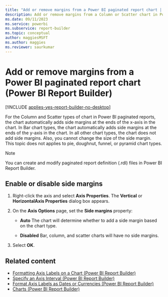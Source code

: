 ```yaml
---
title: "Add or remove margins from a Power BI paginated report chart | Microsoft Docs"
description: Add or remove margins from a Column or Scatter chart in Power BI Report Builder. Improves the readability or appearance of Power BI paginated reports. 
ms.date: 09/11/2023
ms.service: powerbi
ms.subservice: report-builder
ms.topic: conceptual
author: maggiesMSFT
ms.author: maggies
ms.reviewer: saurkumar
---
```

# Add or remove margins from a Power BI paginated report chart (Power BI Report Builder)

[!INCLUDE [applies-yes-report-builder-no-desktop](../../includes/applies-yes-report-builder-no-desktop.md)]

For the Column and Scatter types of chart in Power BI paginated reports, the chart automatically adds side margins at the ends of the x-axis in the chart. In Bar chart types, the chart automatically adds side margins at the ends of the y-axis in the chart. In all other chart types, the chart does not add side margins. Also, you cannot change the size of the side margin.  
This topic does not applies to pie, doughnut, funnel, or pyramid chart types.  

> [!NOTE]  
>  You can create and modify paginated report definition (.rdl) files in Power BI Report Builder.
 
## Enable or disable side margins  

1.  Right-click the axis and select **Axis Properties**. The **Vertical** or **HorizontalAxis Properties** dialog box appears.  
  
1.  On the **Axis Options** page, set the **Side margins** property:  
  
    -   **Auto** The chart will determine whether to add a side margin based on the chart type.  
  
    -   **Disabled** Bar, column, and scatter charts will have no side margins.  
  
1.  Select **OK**.

## Related content

- [Formatting Axis Labels on a Chart &#40;Power BI Report Builder&#41;](../../paginated-reports/report-design/visualizations/format-axis-labels-chart-report-builder.md)   
- [Specify an Axis Interval &#40;Power BI Report Builder&#41;](../../paginated-reports/report-design/visualizations/specify-axis-interval-report-builder.md)   
- [Format Axis Labels as Dates or Currencies &#40;Power BI Report Builder&#41;](../../paginated-reports/report-design/visualizations/format-axis-labels-dates-currencies-report-builder.md)   
- [Charts &#40;Power BI Report Builder&#41;](../../paginated-reports/report-design/visualizations/charts-report-builder.md)  
  
